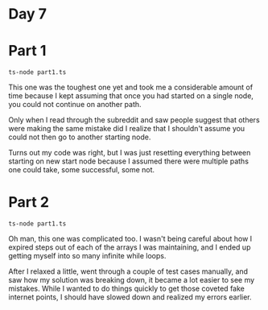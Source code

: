 # Day 7

# Part 1

    ts-node part1.ts
    
This one was the toughest one yet and took me a considerable amount of time because I kept assuming that once you had started on a single node, you could not continue on another path. 

Only when I read through the subreddit and saw people suggest that others were making the same mistake did I realize that I shouldn't assume you could not then go to another starting node. 

Turns out my code was right, but I was just resetting everything between starting on new start node because I assumed there were multiple paths one could take, some successful, some not.

# Part 2

    ts-node part1.ts
    
Oh man, this one was complicated too. I wasn't being careful about how I expired steps out of each of the arrays I was maintaining, and I ended up getting myself into so many infinite while loops.

After I relaxed a little, went through a couple of test cases manually, and saw how my solution was breaking down, it became a lot easier to see my mistakes. While I wanted to do things quickly to get those coveted fake internet points, I should have slowed down and realized my errors earlier. 
